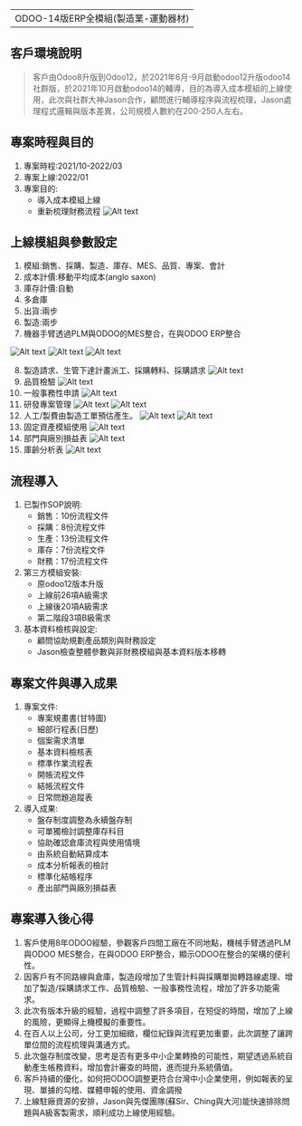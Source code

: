 <table>
    <tr>
        <td>ODOO-14版ERP全模組(製造業-運動器材)</td>
    </tr>
</table>

## 客戶環境說明
  >  客戶由Odoo8升版到Odoo12，於2021年6月-9月啟動odoo12升版odoo14社群版，於2021年10月啟動odoo14的輔導，目的為導入成本模組的上線使用，此次與社群大神Jason合作，顧問進行輔導程序與流程梳理，Jason處理程式邏輯與版本差異，公司規模人數約在200-250人左右。

## 專案時程與目的
1. 專案時程:2021/10-2022/03
2. 專案上線:2022/01
3. 專案目的:
   + 導入成本模組上線
   + 重新梳理財務流程
![Alt text](https://github.com/ksharry/Project-sharing-articles.md/blob/main/png/5.1.1.png?raw=true)

## 上線模組與參數設定
1. 模組:銷售、採購、製造、庫存、MES、品質、專案、會計
2. 成本計價:移動平均成本(anglo saxon)
3. 庫存計價:自動
4. 多倉庫
5. 出貨:兩步
6. 製造:兩步
7. 機器手臂透過PLM與ODOO的MES整合，在與ODOO ERP整合

![Alt text](https://github.com/ksharry/Project-sharing-articles.md/blob/main/png/5.2.10.png?raw=true)
![Alt text](https://github.com/ksharry/Project-sharing-articles.md/blob/main/png/5.2.1.png?raw=true)
![Alt text](https://github.com/ksharry/Project-sharing-articles.md/blob/main/png/5.2.2.png?raw=true)

8. 製造請求、生管下達計畫派工、採購轉料、採購請求
![Alt text](https://github.com/ksharry/Project-sharing-articles.md/blob/main/png/5.2.3.png?raw=true)
9. 品質檢驗
![Alt text](https://github.com/ksharry/Project-sharing-articles.md/blob/main/png/5.2.9.png?raw=true)
10. 一般事務性申請
![Alt text](https://github.com/ksharry/Project-sharing-articles.md/blob/main/png/5.2.4.png?raw=true)
11. 研發專案管理
![Alt text](https://github.com/ksharry/Project-sharing-articles.md/blob/main/png/5.2.11.png?raw=true)
![Alt text](https://github.com/ksharry/Project-sharing-articles.md/blob/main/png/5.2.12.png?raw=true)
12. 人工/製費由製造工單預估產生。
![Alt text](https://github.com/ksharry/Project-sharing-articles.md/blob/main/png/5.2.5.png?raw=true)
![Alt text](https://github.com/ksharry/Project-sharing-articles.md/blob/main/png/5.2.6.png?raw=true)
13. 固定資產模組使用
![Alt text](https://github.com/ksharry/Project-sharing-articles.md/blob/main/png/5.2.7.png?raw=true)
14. 部門與廠別損益表
![Alt text](https://github.com/ksharry/Project-sharing-articles.md/blob/main/png/5.2.8.png?raw=true)
15. 庫齡分析表
![Alt text](https://github.com/ksharry/Project-sharing-articles.md/blob/main/png/5.2.13.png?raw=true)

## 流程導入
1. 已製作SOP說明:
   + 銷售：10份流程文件
   + 採購：8份流程文件
   + 生產：13份流程文件
   + 庫存：7份流程文件
   + 財務：17份流程文件
2. 第三方模組安裝:
   + 原odoo12版本升版
   + 上線前26項A級需求
   + 上線後20項A級需求
   + 第二階段3項B級需求
4. 基本資料檢核與設定:
   + 顧問協助規劃產品類別與財務設定
   + Jason檢查整體參數與非財務模組與基本資料版本移轉

## 專案文件與導入成果
1. 專案文件:
   + 專案規畫書(甘特圖)
   + 細部行程表(日歷)
   + 個案需求清單
   + 基本資料檢核表
   + 標準作業流程表
   + 開帳流程文件
   + 結帳流程文件
   + 日常問題追蹤表
2. 導入成果:
   + 盤存制度調整為永續盤存制
   + 可單獨檢討調整庫存科目
   + 協助確認倉庫流程與使用情境
   + 由系統自動結算成本
   + 成本分析報表的檢討
   + 標準化結帳程序
   + 產出部門與廠別損益表

## 專案導入後心得
1. 客戶使用8年ODOO經驗，參觀客戶四間工廠在不同地點，機械手臂透過PLM與ODOO MES整合，在與ODOO ERP整合，顯示ODOO在整合的架構的便利性。
2. 因客戶有不同路線與倉庫，製造段增加了生管計料與採購單拋轉路線處理、增加了製造/採購請求工作、品質檢驗、一般事務性流程，增加了許多功能需求。
3. 此次有版本升級的經驗，過程中調整了許多項目，在短促的時間，增加了上線的風險，更顯得上機模擬的重要性。
4. 在百人以上公司，分工更加細緻，欄位紀錄與流程更加重要，此次調整了讓跨單位間的流程梳理與溝通方式。
5. 此次盤存制度改變，思考是否有更多中小企業轉換的可能性，期望透過系統自動產生帳務資料，增加會計審查的時間，進而提升系統價值。
6. 客戶持續的優化，如何把ODOO調整更符合台灣中小企業使用，例如報表的呈現、單據的勾稽、媒體申報的使用、資金調撥
7. 上線駐廠資源的安排，Jason與先傑團隊(蘇Sir、Ching與大河)能快速排除問題與A級客製需求，順利成功上線使用經驗。

